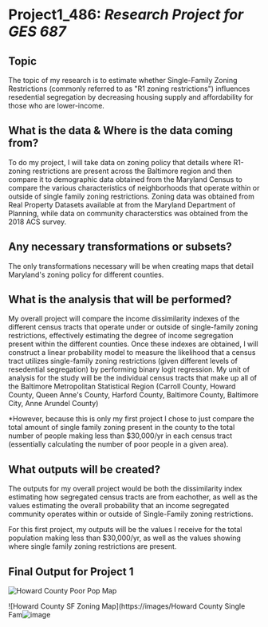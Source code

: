 # Project1_486: *Research Project for GES 687*

## Topic
The topic of my research is to estimate whether Single-Family Zoning Restrictions (commonly referred to as "R1 zoning restrictions") influences resedential segregation by decreasing housing supply and affordability for those who are lower-income.

## What is the data & Where is the data coming from? 
To do my project, I will take data on zoning policy that details where R1-zoning restrictions are present across the Baltimore region and then compare it to demographic data obtained from the Maryland Census to compare the various characteristics of neighborhoods that operate within or outside of single family zoning restrictions. Zoning data was obtained from Real Property Datasets available at from the Maryland Department of Planning, while data on community characterstics was obtained from the 2018 ACS survey. 

## Any necessary transformations or subsets? 
The only transformations necessary will be when creating maps that detail Maryland's zoning policy for different counties. 

## What is the analysis that will be performed? 
My overall project will compare the income dissimilarity indexes of the different census tracts that operate under or outside of single-family zoning restrictions, effectively estimating the degree of income segregation present within the different counties. Once these indexes are obtained, I will construct a linear probability model  to measure the likelihood that a census tract utilizes single-family zoning restrictions (given different levels of resedential segregation) by performing binary logit regression. My unit of analysis for the study will be the individual census tracts that make up all of the Baltimore Metropolitan Statistical Region (Carroll County, Howard County, Queen Anne's County, Harford County, Baltimore County, Baltimore City, Anne Arundel County)


*However, because this is only my first project I chose to just compare the total amount of single family zoning present in the county to the total number of people making less than $30,000/yr in each census tract (essentially calculating the number of poor people in a given area).

## What outputs will be created? 
The outputs for my overall project would be both the dissimilarity index estimating how segregated census tracts are from eachother, as well as the values estimating the overall probability that an income segregated community operates within or outside of Single-Family zoning restrictions. 

For this first project, my outputs will be the values I receive for the total population making less than $30,000/yr, as well as the values showing where single family zoning restrictions are present. 


## Final Output for Project 1 
![Howard County Poor Pop Map](https://user-images.githubusercontent.com/78118883/111846271-d0ab4500-88dc-11eb-8720-27896f8b7147.png)


![Howard County SF Zoning Map](https://images/Howard County Single Fam![image](https://user-images.githubusercontent.com/78118883/111846324-e9b3f600-88dc-11eb-8289-33385ffdafb2.png)



